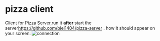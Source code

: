 # pizza client
Client for Pizza Server,run it **after** start the server<a>https://github.com/biel1404/pizza-server</a> .
how it should appear on your screen:
 ![connection](https://github.com/biel1404/pizza-client/assets/73791279/7c24f1e2-2855-442f-a72e-2a3997b1836a)
